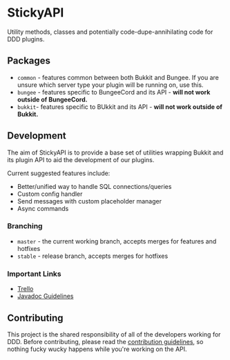 # StickyAPI

Utility methods, classes and potentially code-dupe-annihilating code for DDD plugins.

## Packages

- `common` - features common between both Bukkit and Bungee. If you are unsure which server type your plugin will be running on, use this.
- `bungee` - features specific to BungeeCord and its API - **will not work outside of BungeeCord.**
- `bukkit`- features specific to BUkkit and its API - **will not work outside of Bukkit.**

## Development

The aim of StickyAPI is to provide a base set of utilities wrapping Bukkit and its plugin API to aid the development of our plugins.

Current suggested features include:

- Better/unified way to handle SQL connections/queries
- Custom config handler
- Send messages with custom placeholder manager
- Async commands

### Branching

- `master` - the current working branch, accepts merges for features and hotfixes
- `stable` - release branch, accepts merges for hotfixes

### Important Links

- [Trello](https://trello.com/c/kx7Ppznd/13-progress-checklist)
- [Javadoc Guidelines](https://google.github.io/styleguide/javaguide.html#s7-javadoc)

## Contributing

This project is the shared responsibility of all of the developers working for DDD. Before contributing, please read the [contribution guidelines](CONTRIBUTING.md), so nothing fucky wucky happens while you're working on the API.
